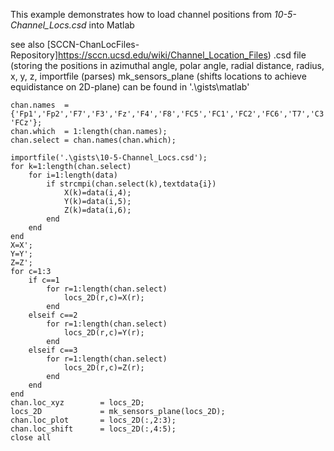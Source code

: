 
This example demonstrates how to load channel positions from _10-5-Channel_Locs.csd_ into Matlab

see also [SCCN-ChanLocFiles-Repository]https://sccn.ucsd.edu/wiki/Channel_Location_Files)
.csd file (storing the positions in azimuthal angle, polar angle, radial distance, radius, x, y,  z, 
importfile (parses) 
mk_sensors_plane (shifts locations to achieve equidistance on 2D-plane) 
can be found in '.\gists\matlab'


```{matlab}
chan.names  = {'Fp1','Fp2','F7','F3','Fz','F4','F8','FC5','FC1','FC2','FC6','T7','C3','Cz','C4','T8','CP5','CP1','CP2','CP6','P7','P3','Pz','P4','P8','O1','Oz','O2','AF7','AF3','AF4','AF8','F5','F1','F2','F6','FT7','FC3','FC4','FT8','C5','C1','C2','C6','TP7','CP3','CPz','CP4','TP8','P5','P1','P2','P6','PO7','PO3','POz','PO4','PO8', 'FCz'};
chan.which  = 1:length(chan.names);
chan.select = chan.names(chan.which);

importfile('.\gists\10-5-Channel_Locs.csd');
for k=1:length(chan.select)
    for i=1:length(data)
        if strcmpi(chan.select(k),textdata{i})
            X(k)=data(i,4);
            Y(k)=data(i,5);
            Z(k)=data(i,6);
        end
    end
end
X=X';
Y=Y';
Z=Z';
for c=1:3
    if c==1
        for r=1:length(chan.select)
            locs_2D(r,c)=X(r);
        end
    elseif c==2
        for r=1:length(chan.select)
            locs_2D(r,c)=Y(r);
        end
    elseif c==3
        for r=1:length(chan.select)
            locs_2D(r,c)=Z(r);
        end
    end
end    
chan.loc_xyz        = locs_2D;
locs_2D             = mk_sensors_plane(locs_2D);
chan.loc_plot       = locs_2D(:,2:3);
chan.loc_shift      = locs_2D(:,4:5);
close all
```
